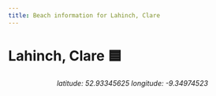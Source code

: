 ```yaml
---
title: Beach information for Lahinch, Clare
---
```

# Lahinch, Clare 🟦

<div align="center"><i>latitude: 52.93345625 longitude: -9.34974523</i></div>